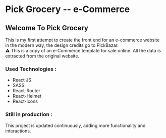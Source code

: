 # Pick Grocery -- e-Commerce

## Welcome To Pick Grocery
This is my first attempt to create the front end for an e-commerce website in the modern way, the design credits go to PickBazar. <br>
:warning: This is a copy of an e-Commerce template for sale online. All the data is extracted from the original website.

### Used Technologies :
- React JS
- SASS
- React-Router
- React-Helmet
- React-icons

### Still in production :
This project is updated continuously, adding more functionality and interactions.
